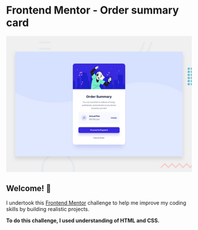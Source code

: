 # Frontend Mentor - Order summary card

![Design preview for the Order summary card coding challenge](./design/desktop-preview.jpg)

## Welcome! 👋

I undertook this [Frontend Mentor](https://www.frontendmentor.io) challenge to help me improve my coding skills by building realistic projects.

**To do this challenge, I used understanding of HTML and CSS.**
